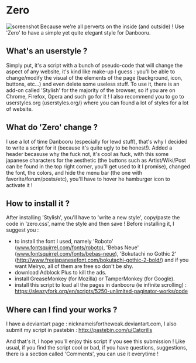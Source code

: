 # Zero

![screenshot](http://i.imgur.com/TvL9aXJ.jpg)
Because we're all perverts on the inside (and outside) ! Use 'Zero' to have a simple yet quite elegant style for Danbooru.

What's an userstyle ?
-------------------------------

Simply put, it's a script with a bunch of pseudo-code that will change the aspect of any website, it's kind like make-up I guess : you'll be able to change/modify the visual of the elements of the page (background, icon, buttons, etc...) and even delete some useless stuff. To use it, there is an add-on called 'Stylish' for the majority of the browser, so if you are on Chrome, Firefox, Opera and such go for it ! I also recommend you to go to userstyles.org (userstyles.org/) where you can found a lot of styles for a lot of website.

What do 'Zero' change ?
-------------------------------

I use a lot of time Danbooru (especially for lewd stuff), that's why I decided to write a script for it (because it's quite ugly to be honest!).
Added a header becasuse why the fuck not, it's cool as fuck, with this some japanese characters for the aesthetic (the buttons such as Artist/Wiki/Post can be found in the top right corner, you'll get used to it I promise), changed the font, the colors, and hide the menu bar (the one with favorite/forum/posts/etc), you'll have to hover he hamburger icon to activate it ! 

How to install it ?
-------------------------------

After installing 'Stylish', you'll have to 'write a new style', copy/paste the code in 'zero.css', name the style and then save ! Before installing it, I suggest you :

* to install the font I used, namely 'Roboto' (www.fontsquirrel.com/fonts/roboto), 'Bebas Neue' (www.fontsquirrel.com/fonts/bebas-neue), 'Bokutachi no Gothic 2' (http://www.freejapanesefont.com/bokutachi-gothic-2-bold/) and if you want Meiryo, all of them are free so don't be shy.
* download Adblock Plus to kill the ads.
* install GreaseMonkey (for Mozilla) or TamperMonkey (for Google).
* install this script to load all the pages in danbooru (ie infinite scrolling) : https://sleazyfork.org/en/scripts/5250-unlimited-paginator-works/code

Where can I find your works ?
-------------------------------

I have a deviantart page : nicknameisfortheweak.deviantart.com, I also submit my script in pastebin : http://pastebin.com/u/Catgrills

And that's it, I hope you'll enjoy this script if you see this submission ! Like usual, if you find the script cool or bad, if you have questions, suggestions, there is a section called 'Comments', you can use it everytime !
